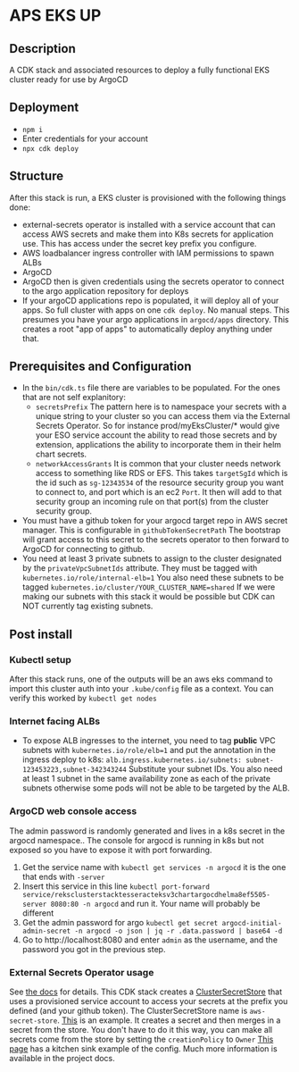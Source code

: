 # APS EKS UP

## Description
A CDK stack and associated resources to deploy a fully functional EKS cluster ready for use by ArgoCD

## Deployment
* `npm i`
* Enter credentials for your account
* `npx cdk deploy`

## Structure
After this stack is run, a EKS cluster is provisioned with the following things done:
* external-secrets operator is installed with a service account that can access AWS secrets and make them into K8s secrets for application use. This has access under the secret key prefix you configure.  
* AWS loadbalancer ingress controller with IAM permissions to spawn ALBs
* ArgoCD
* ArgoCD then is given credentials using the secrets operator to connect to the argo application repository for deploys
* If your argoCD applications repo is populated, it will deploy all of your apps. So full cluster with apps on one `cdk deploy`. No manual steps. This presumes you have your argo applications in `argocd/apps` directory. This creates a root "app of apps" to automatically deploy anything under that.


## Prerequisites and Configuration
* In the `bin/cdk.ts` file there are variables to be populated. For the ones that are not self explanitory:
    * `secretsPrefix` The pattern here is to namespace your secrets with a unique string to your cluster so you can access them via the External Secrets Operator. So for instance prod/myEksCluster/* would give your ESO service account the ability to read those secrets and by extension, applications the ability to incorporate them in their helm chart secrets.
   * `networkAccessGrants` It is common that your cluster needs network access to something like RDS or EFS. This takes `targetSgId` which is the id such as `sg-12343534` of the resource security group you want to connect to, and port which is an ec2 `Port`. It then will add to that security group an incoming rule on that port(s) from the cluster security group.
* You must have a github token for your argocd target repo in AWS secret manager. This is configurable in `githubTokenSecretPath` The bootstrap will grant access to this secret to the secrets operator to then forward to ArgoCD for connecting to github.
* You need at least 3 private subnets to assign to the cluster designated by the `privateVpcSubnetIds` attribute. They must be tagged with `kubernetes.io/role/internal-elb=1` You also need these subnets to be tagged `kubernetes.io/cluster/YOUR_CLUSTER_NAME=shared` If we were making our subnets with this stack it would be possible but CDK can NOT currently tag existing subnets.

## Post install
### Kubectl setup
After this stack runs, one of the outputs will be an aws eks command to import this cluster auth into your `.kube/config` file as a context. You can verify this worked by `kubectl get nodes`

### Internet facing ALBs
* To expose ALB ingresses to the internet, you need to tag **public** VPC subnets with `kubernetes.io/role/elb=1` and put the annotation in the ingress deploy to k8s: `alb.ingress.kubernetes.io/subnets: subnet-123453223,subnet-342343244` Substitute your subnet IDs. You also need at least 1 subnet in the same availability zone as each of the private subnets otherwise some pods will not be able to be targeted by the ALB.

### ArgoCD web console access
The admin password is randomly generated and lives in a k8s secret in the argocd namespace..
The console for argocd is running in k8s but not exposed so you have to expose it with port forwarding.
1. Get the service name with `kubectl get services -n argocd` it is the one that ends with `-server`
1. Insert this service in this line `kubectl port-forward service/reksclusterstacktesseracteksv3chartargocdhelma8ef5505-server 8080:80 -n argocd` and run it. Your name will probably be different
1. Get the admin password for argo `kubectl get secret argocd-initial-admin-secret -n argocd -o json | jq -r .data.password | base64 -d`
1. Go to http://localhost:8080 and enter `admin` as the username, and the password you got in the previous step.

### External Secrets Operator usage
See [the docs](https://external-secrets.io/v0.6.1/) for details. This CDK stack creates a [ClusterSecretStore](https://external-secrets.io/v0.6.1/api/clustersecretstore/) that uses a provisioned service account to access your secrets at the prefix you defined (and your github token). The ClusterSecretStore name is `aws-secret-store`. [This](./helm/charts/argo-repository-config/templates/secrets.yaml) is an example. It creates a secret and then merges in a secret from the store. You don't have to do it this way, you can make all secrets come from the store by setting the `creationPolicy` to `Owner` [This page](https://external-secrets.io/v0.6.1/api/externalsecret/) has a kitchen sink example of the config. Much more information is available in the project docs.

